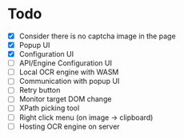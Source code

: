# Todo

- [x] Consider there is no captcha image in the page
- [x] Popup UI
- [x] Configuration UI
- [ ] API/Engine Configuration UI
- [ ] Local OCR engine with WASM
- [ ] Communication with popup UI
- [ ] Retry button
- [ ] Monitor target DOM change
- [ ] XPath picking tool
- [ ] Right click menu (on image -> clipboard)
- [ ] Hosting OCR engine on server
